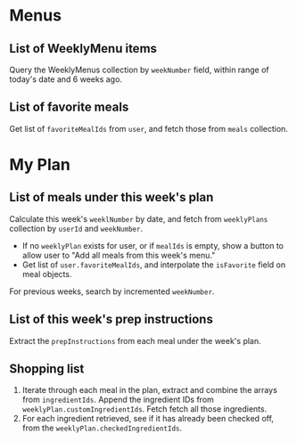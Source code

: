 # Menus

## List of WeeklyMenu items

Query the WeeklyMenus collection by `weekNumber` field, within range of today's date and 6 weeks ago.

## List of favorite meals

Get list of `favoriteMealIds` from `user`, and fetch those from `meals` collection.

# My Plan

## List of meals under this week's plan

Calculate this week's `weeklNumber` by date, and fetch from `weeklyPlans` collection by `userId` and `weekNumber`.
- If no `weeklyPlan` exists for user, or if `mealIds` is empty, show a button to allow user to "Add all meals from this week's menu."
- Get list of `user.favoriteMealIds`, and interpolate the `isFavorite` field on meal objects.

For previous weeks, search by incremented `weekNumber`.

## List of this week's prep instructions

Extract the `prepInstructions` from each meal under the week's plan.

## Shopping list

1. Iterate through each meal in the plan, extract and combine the arrays from `ingredientIds`. Append the ingredient IDs from `weeklyPlan.customIngredientIds`.  Fetch fetch all those ingredients.  
2. For each ingredient retrieved, see if it has already been checked off, from the `weeklyPlan.checkedIngredientIds`.

